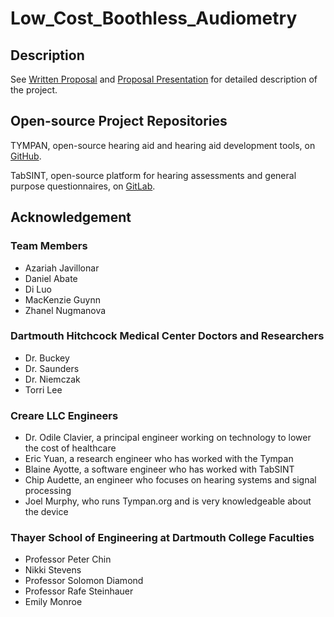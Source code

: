 # Low_Cost_Boothless_Audiometry

## Description

See [Written Proposal](Written%20Proposal.pdf) and [Proposal Presentation](Proposal%20Oral%20Presentation.pdf) for detailed description of the project.

## Open-source Project Repositories

TYMPAN, open-source hearing aid and hearing aid development tools, on [GitHub](https://github.com/Tympan).

TabSINT, open-source platform for hearing assessments and general purpose questionnaires, on [GitLab](https://gitlab.com/diluo1999/tabsint).

## Acknowledgement

### Team Members
- Azariah Javillonar
- Daniel Abate
- Di Luo
- MacKenzie Guynn
- Zhanel Nugmanova

### Dartmouth Hitchcock Medical Center Doctors and Researchers
- Dr. Buckey
- Dr. Saunders
- Dr. Niemczak
- Torri Lee

### Creare LLC Engineers 
- Dr. Odile Clavier, a principal engineer working on technology to lower the cost of healthcare
- Eric Yuan, a research engineer who has worked with the Tympan
- Blaine Ayotte, a software engineer who has worked with TabSINT
- Chip Audette, an engineer who focuses on hearing systems and signal processing
- Joel Murphy, who runs Tympan.org and is very knowledgeable about the device

### Thayer School of Engineering at Dartmouth College Faculties
- Professor Peter Chin
- Nikki Stevens
- Professor Solomon Diamond
- Professor Rafe Steinhauer
- Emily Monroe